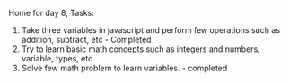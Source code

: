 Home for day 8,
Tasks:

1. Take three variables in javascript and perform few operations such as addition, subtract, etc - Completed
2. Try to learn basic math concepts such as integers and numbers, variable, types, etc. 
3. Solve few math problem to learn variables. - completed
